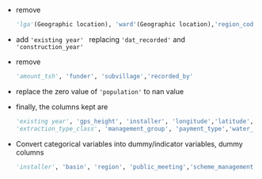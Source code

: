 - remove

  ```python
  'lga'(Geographic location), 'ward'(Geographic location),'region_code', 'district_code', 'wpt_name'(Name of the waterpoint),'scheme_name','extraction_type','extraction_type_group','management','payment','quality_group','quantity_group','source_type','source','waterpoint_type'
  ```

- add `'existing year' ` replacing ` 'dat_recorded' ` and `'construction_year'` 

- remove

  ```python
  'amount_tsh', 'funder', 'subvillage','recorded_by'
  ```

- replace the zero value of `'population'` to nan value

- finally, the columns kept are 

  ```python
  'existing year', 'gps_height', 'installer', 'longitude','latitude', 'num_private', 'basin', 'region', 'population','public_meeting', 'scheme_management', 'permit',
  'extraction_type_class', 'management_group', 'payment_type','water_quality', 'quantity', 'source_class', 'waterpoint_type_group','status_group'
  ```

- Convert categorical variables into dummy/indicator variables, dummy columns

  ```python
  'installer', 'basin', 'region', 'public_meeting','scheme_management', 'permit','extraction_type_class', 'management_group', 'payment_type','water_quality', 'quantity', 'source_class', 'waterpoint_type_group'
  ```

  
